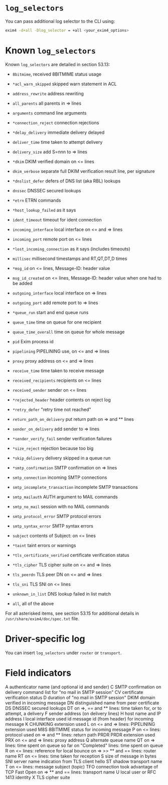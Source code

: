 

# `log_selectors`

You can pass additional log selector to the CLI using:

```bash
exim4 -d+all -Dlog_selector = +all <your_exim4_options>
```

# Known `log_selectors`

Known `log_selectors` are detailed in section 53.13:

* `8bitmime`, received 8BITMIME status usage
* `*acl_warn_skipped`             skipped warn statement in ACL
* `address_rewrite`              address rewriting
* `all_parents`                  all parents in => lines
* `arguments`                    command line arguments
* `*connection_reject`            connection rejections
* `*delay_delivery`               immediate delivery delayed
* `deliver_time`                 time taken to attempt delivery
* `delivery_size`                add S=nnn to => lines
* `*dkim`                         DKIM verified domain on <= lines
* `dkim_verbose`                 separate full DKIM verification result line, per signature
* `*dnslist_defer`                defers of DNS list (aka RBL) lookups
* `dnssec`                       DNSSEC secured lookups
* `*etrn`                         ETRN commands
* `*host_lookup_failed`           as it says
* `ident_timeout`                timeout for ident connection
* `incoming_interface`           local interface on <= and => lines
* `incoming_port`                remote port on <= lines
* `*lost_incoming_connection`     as it says (includes timeouts)
* `millisec`                     millisecond timestamps and RT,QT,DT,D times
* `*msg_id`                       on <= lines, Message-ID: header value
* `msg_id_created`               on <= lines, Message-ID: header value when one had to be added
* `outgoing_interface`           local interface on => lines
* `outgoing_port`                add remote port to => lines
* `*queue_run`                    start and end queue runs
* `queue_time`                   time on queue for one recipient
* `queue_time_overall`           time on queue for whole message
* `pid`                          Exim process id
* `pipelining`                   PIPELINING use, on <= and => lines
* `proxy`                        proxy address on <= and => lines
* `receive_time`                 time taken to receive message
* `received_recipients`          recipients on <= lines
* `received_sender`              sender on <= lines
* `*rejected_header`              header contents on reject log
* `*retry_defer`                  "retry time not reached"
* `return_path_on_delivery`      put return path on => and ** lines
* `sender_on_delivery`           add sender to => lines
* `*sender_verify_fail`           sender verification failures
* `*size_reject`                  rejection because too big
* `*skip_delivery`                delivery skipped in a queue run
* `*smtp_confirmation`            SMTP confirmation on => lines
* `smtp_connection`              incoming SMTP connections
* `smtp_incomplete_transaction`  incomplete SMTP transactions
* `smtp_mailauth`                AUTH argument to MAIL commands
* `smtp_no_mail`                 session with no MAIL commands
* `smtp_protocol_error`          SMTP protocol errors
* `smtp_syntax_error`            SMTP syntax errors
* `subject`                      contents of Subject: on <= lines
* `*taint`                        taint errors or warnings
* `*tls_certificate_verified`     certificate verification status
* `*tls_cipher`                   TLS cipher suite on <= and => lines
* `tls_peerdn`                   TLS peer DN on <= and => lines
* `tls_sni`                      TLS SNI on <= lines
* `unknown_in_list`              DNS lookup failed in list match

* `all`,                         all of the above

For all asterisked items, see section 53.15 for additional details in
`/usr/share/exim4/doc/spec.txt` file.

# Driver-specific log

You can insert `log_selectors` under `router` or `transport`.


# Field indicators

A           authenticator name (and optional id and sender)
C           SMTP confirmation on delivery
            command list for "no mail in SMTP session"
CV          certificate verification status
D           duration of "no mail in SMTP session"
DKIM        domain verified in incoming message
DN          distinguished name from peer certificate
DS          DNSSEC secured lookups
DT          on =>, == and ** lines: time taken for, or to attempt, a delivery
F           sender address (on delivery lines)
H           host name and IP address
I           local interface used
id          message id (from header) for incoming message
K           CHUNKING extension used
L           on <= and => lines: PIPELINING extension used
M8S         8BITMIME status for incoming message
P           on <= lines: protocol used
            on => and ** lines: return path
PRDR        PRDR extension used
PRX         on <= and => lines: proxy address
Q           alternate queue name
QT          on => lines: time spent on queue so far
            on "Completed" lines: time spent on queue
R           on <= lines: reference for local bounce
            on =>  >> ** and == lines: router name
RT          on <= lines: time taken for reception
S           size of message in bytes
SNI         server name indication from TLS client hello
ST          shadow transport name
T           on <= lines: message subject (topic)
TFO         connection took advantage of TCP Fast Open
            on => ** and == lines: transport name
U           local user or RFC 1413 identity
X           TLS cipher suite



